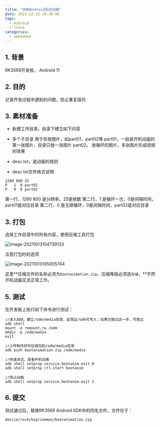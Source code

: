 ```yaml
---
title: "自制Android启动动画"
date: 2021-12-22 10:28:00
tags:
  - Android
  - linux
categories:
  - embedded
---
```


## 1. 背景

RK3568开发板，  Android 11

## 2. 目的

记录开发过程中遇到的问题，防止重复踩坑

## 3. 素材准备

* 新建工作目录，目录下建立如下内容

* 多个子目录
    用于存放图片，如part01，part02等
    part01，一般放开机动画的第一张图片，目录只放一张图片
    part02， 放循环的图片，多张图片形成视频的效果
* desc.txt，是动画的规则

* desc.txt文件格式说明

```shell
1280 800 25
P   1  0 part01
P   0  0 part02   
```

第一行，1280   800  是分辨率，25是帧数
第二行，1 是循环一次，0是间隔时间，part01是对应目录
第二行，0 是无限循环，0是间隔时间，part02是对应目录

## 3. 打包

选择工作目录中的所有内容，使用压缩工具打包

![image-20211013104739133](_media/image-20211013104739133.png)

注意打包时的选项

![image-20211013105005744](_media/image-20211013105005744.png)

这里**压缩文件的名称必须为`bootanimation.zip`，压缩等级必须选`存储`，**不然开机动画无法正常工作。

## 5. 测试

在开发板上执行如下命令进行测试：

```shell
//进入ADB，建立/odm/media目录，且保证/odm可写入；如果已做过这一步，可跳过
adb shell
mount -o remount,rw /odm
mkdir -p /odm/media
exit

//上传制作好的压缩包到/odm/media目录
adb push bootanimation.zip /odm/media

//快速测试，查看开机动画
adb shell setprop service.bootanim.exit 0
adb shell setprop ctl.start bootanim

//停止动画
adb shell setprop service.bootanim.exit 1
```

## 6. 提交

测试通过后，替换RK3568 Android SDK中的同名文件，文件位于：

```shell
device/rockchip/common/bootanimation.zip
```
